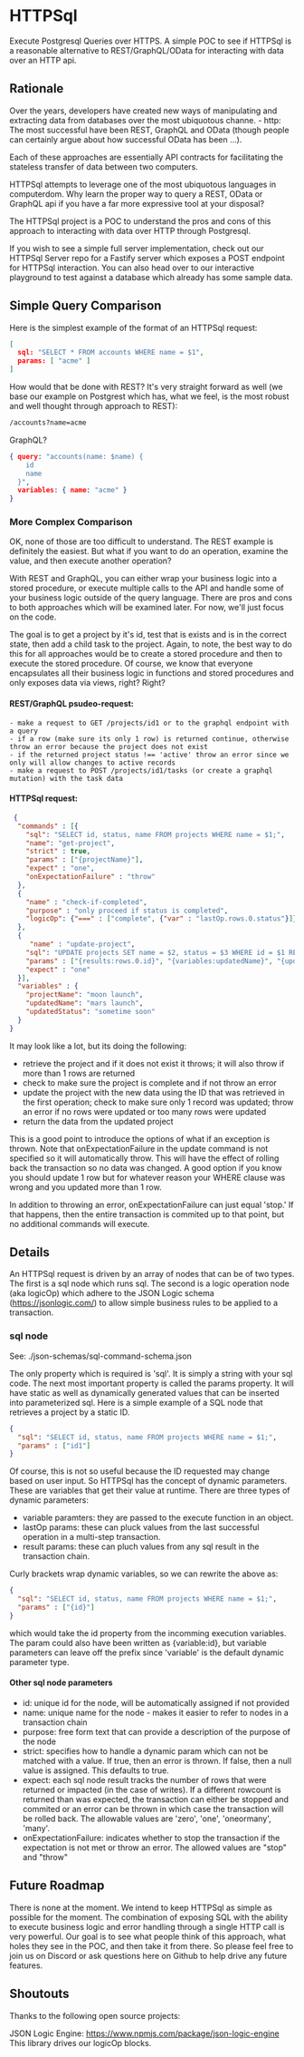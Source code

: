 # HTTPSql
Execute Postgresql Queries over HTTPS.  A simple POC to see if HTTPSql is a reasonable alternative to REST/GraphQL/OData for interacting with data over an HTTP api.

## Rationale

Over the years, developers have created new ways of manipulating and extracting data from databases over the most ubiquotous channe. - http:  The most successful have been REST, GraphQL and OData (though people can certainly argue about how successful OData has been ...).

Each of these approaches are essentially API contracts for facilitating the stateless transfer of data between two computers.  

HTTPSql attempts to leverage one of the most ubiquotous languages in computerdom.  Why learn the proper way to query a REST, OData or GraphQL api if you have a far more expressive tool at your disposal?

The HTTPSql project is a POC to understand the pros and cons of this approach to interacting with data over HTTP through Postgresql.

If you wish to see a simple full server implementation, check out our HTTPSql Server repo for a Fastify server which exposes a POST endpoint for HTTPSql interaction.  You can also head over to our interactive playground to test against a database which already has some sample data.

## Simple Query Comparison

Here is the simplest example of the format of an HTTPSql request:

``` JSON
[
  sql: "SELECT * FROM accounts WHERE name = $1",
  params: [ "acme" ]
]
```

How would that be done with REST?  It's very straight forward as well (we base our example on Postgrest which has, what we feel, is the most robust and well thought through approach to REST):

``` REST
/accounts?name=acme
```

GraphQL?

``` JSON
{ query: "accounts(name: $name) {
    id
    name
  }", 
  variables: { name: "acme" } 
}
```

### More Complex Comparison

OK, none of those are too difficult to understand.  The REST example is definitely the easiest.  But what if you want to do an operation, examine the value, and then execute another operation?

With REST and GraphQL, you can either wrap your business logic into a stored procedure, or execute multiple calls to the API and handle some of your business logic outside of the query language.  There are pros and cons to both approaches which will be examined later.  For now, we'll just focus on the code.

The goal is to get a project by it's id, test that is exists and is in the correct state, then add a child task to the project.  Again, to note, the best way to do this for all approaches would be to create a stored procedure and then to execute the stored procedure.  Of course, we know that everyone encapsulates all their business logic in functions and stored procedures and only exposes data via views, right?  Right?

#### REST/GraphQL psudeo-request:
``` 
- make a request to GET /projects/id1 or to the graphql endpoint with a query
- if a row (make sure its only 1 row) is returned continue, otherwise throw an error because the project does not exist
- if the returned project status !== 'active' throw an error since we only will allow changes to active records
- make a request to POST /projects/id1/tasks (or create a graphql mutation) with the task data
```

#### HTTPSql request:
``` JSON
 { 
  "commands" : [{ 
    "sql": "SELECT id, status, name FROM projects WHERE name = $1;",
    "name": "get-project",
    "strict" : true,
    "params" : ["{projectName}"],
    "expect" : "one",
    "onExpectationFailure" : "throw"
  },
  {
    "name" : "check-if-completed",
    "purpose" : "only proceed if status is completed",
    "logicOp": {"===" : ["complete", {"var" : "lastOp.rows.0.status"}]}
  },
  {
     "name" : "update-project",
    "sql": "UPDATE projects SET name = $2, status = $3 WHERE id = $1 RETURNING *;",
    "params" : ["{results:rows.0.id}", "{variables:updatedName}", "{updatedStatus}"],
    "expect" : "one"
  }],
  "variables" : {
    "projectName": "moon launch", 
    "updatedName": "mars launch", 
    "updatedStatus": "sometime soon" 
  }
}
```

It may look like a lot, but its doing the following:

- retrieve the project and if it does not exist it throws; it will also throw if more than 1 rows are returned
- check to make sure the project is complete and if not throw an error
- update the project with the new data using the ID that was retrieved in the first operation; check to make sure only 1 record was updated; throw an error if no rows were updated or too many rows were updated
- return the data from the updated project

This is a good point to introduce the options of what if an exception is thrown.  Note that onExpectationFailure in the update command is not specified so it will automatically throw.  This will have the effect of rolling back the transaction so no data was changed.  A good option if you know you should update 1 row but for whatever reason your WHERE clause was wrong and you updated more than 1 row.  

In addition to throwing an error, onExpectationFailure can just equal 'stop.'  If that happens, then the entire transaction is commited up to that point, but no additional commands will execute.

## Details

An HTTPSql request is driven by an array of nodes that can be of two types.  The first is a sql node which runs sql.  The second is a logic operation node (aka logicOp) which adhere to the JSON Logic schema (https://jsonlogic.com/) to allow simple business rules to be applied to a transaction.  

### sql node

See: ./json-schemas/sql-command-schema.json

The only property which is required is 'sql'.  It is simply a string with your sql code.  The next most important property is called the params property.  It will have static as well as dynamically generated values that can be inserted into parameterized sql.  Here is a simple example of a SQL node that retrieves a project by a static ID.

``` json
{ 
  "sql": "SELECT id, status, name FROM projects WHERE name = $1;",
  "params" : ["id1"]
}
```

Of course, this is not so useful because the ID requested may change based on user input.  So HTTPSql has the concept of dynamic parameters.  These are variables that get their value at runtime.  There are three types of dynamic parameters:

- variable paramters: they are passed to the execute function in an object.  
- lastOp params: these can pluck values from the last successful operation in a multi-step transaction.
- result params: these can pluch values from any sql result in the transaction chain.  

Curly brackets wrap dynamic variables, so we can rewrite the above as:

``` json
{ 
  "sql": "SELECT id, status, name FROM projects WHERE name = $1;",
  "params" : ["{id}"]
}
```

which would take the id property from the incomming execution variables.  The param could also have been written as {variable:id}, but variable parameters can leave off the prefix since 'variable' is the default dynamic parameter type.

#### Other sql node parameters

- id: unique id for the node, will be automatically assigned if not provided
- name: unique name for the node - makes it easier to refer to nodes in a transaction chain
- purpose: free form text that can provide a description of the purpose of the node
- strict: specifies how to handle a dynamic param which can not be matched with a value.  If true, then an error is thrown.  If false, then a null value is assigned.  This defaults to true.
- expect: each sql node result tracks the number of rows that were returned or impacted (in the case of writes).  If a different rowcount is returned than was expected, the transaction can either be stopped and commited or an error can be thrown in which case the transaction will be rolled back.  The allowable values are 'zero', 'one', 'oneormany', 'many'.
- onExpectationFailure: indicates whether to stop the transaction if the expectation is not met or throw an error.  The allowed values are "stop" and "throw"

## Future Roadmap

There is none at the moment.  We intend to keep HTTPSql as simple as possible for the moment.  The combination of exposing SQL with the ability to execute business logic and error handling through a single HTTP call is very powerful.  Our goal is to see what people think of this approach, what holes they see in the POC, and then take it from there.  So please feel free to join us on Discord or ask questions here on Github to help drive any future features.

## Shoutouts

Thanks to the following open source projects:

JSON Logic Engine: https://www.npmjs.com/package/json-logic-engine
This library drives our logicOp blocks.
